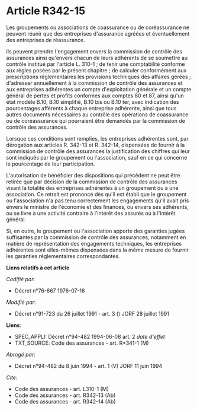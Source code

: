 # Article R342-15

Les groupements ou associations de coassurance ou de coréassurance ne peuvent réunir que des entreprises d'assurance agréées
et éventuellement des entreprises de réassurance.

Ils peuvent prendre l'engagement envers la commission de contrôle des assurances ainsi qu'envers chacun de leurs adhérents de
se soumettre au contrôle institué par l'article L. 310-1 ; de tenir une comptabilité conforme aux règles posées par le
présent chapitre ; de calculer conformément aux prescriptions réglementaires les provisions techniques des affaires gérées ;
d'adresser annuellement à la commission de contrôle des assurances et aux entreprises adhérentes un compte d'exploitation
générale et un compte général de pertes et profits conformes aux comptes 80 et 87, ainsi qu'un état modèle B.10, B.10
simplifié, B.10 bis ou B.10 ter, avec indication des pourcentages afférents à chaque entreprise adhérente, ainsi que tous
autres documents nécessaires au contrôle des opérations de coassurance ou de coréassurance qui pourraient être demandés par
la commission de contrôle des assurances.

Lorsque ces conditions sont remplies, les entreprises adhérentes sont, par dérogation aux articles R. 342-13 et R. 342-14,
dispensées de fournir à la commission de contrôle des assurances la justification des chiffres qui leur sont indiqués par le
groupement ou l'association, sauf en ce qui concerne le pourcentage de leur participation.

L'autorisation de bénéficier des dispositions qui précèdent ne peut être retirée que par décision de la commission de
contrôle des assurances visant la totalité des entreprises adhérentes à un groupement ou à une association. Ce retrait est
prononcé dès qu'il est établi que le groupement ou l'association n'a pas tenu correctement les engagements qu'il avait pris
envers le ministre de l'économie et des finances, ou envers ses adhérents, ou se livre à une activité contraire à l'intérêt
des assurés ou à l'intérêt général.

Si, en outre, le groupement ou l'association apporte des garanties jugées suffisantes par la commission de contrôle des
assurances, notamment en matière de représentation des engagements techniques, les entreprises adhérentes sont elles-mêmes
dispensées dans la même mesure de fournir les garanties réglementaires correspondantes.

**Liens relatifs à cet article**

_Codifié par_:

  - Décret n°76-667 1976-07-16

_Modifié par_:

  - Décret n°91-723 du 26 juillet 1991 - art. 3 () JORF 28 juillet 1991

**Liens**:

  - SPEC_APPLI: Décret n°94-482 1994-06-08 art. 2 *date d'effet*
  - TXT_SOURCE: Code des assurances - art. R*341-1 (M)

_Abrogé par_:

  - Décret n°94-482 du 8 juin 1994 - art. 1 (V) JORF 11 juin 1994

_Cite_:

  - Code des assurances - art. L310-1 (M)
  - Code des assurances - art. R342-13 (Ab)
  - Code des assurances - art. R342-14 (Ab)
